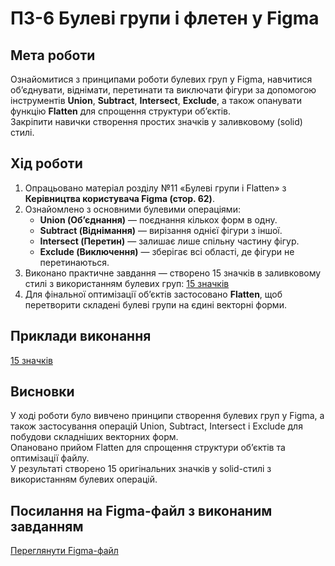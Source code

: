 # **ПЗ-6 Булеві групи і флетен у Figma**

## **Мета роботи**

Ознайомитися з принципами роботи булевих груп у Figma, навчитися об’єднувати, віднімати, перетинати та виключати фігури за допомогою інструментів **Union**, **Subtract**, **Intersect**, **Exclude**, а також опанувати функцію **Flatten** для спрощення структури об’єктів.  
Закріпити навички створення простих значків у заливковому (solid) стилі.

## **Хід роботи**

1. Опрацьовано матеріал розділу №11 «Булеві групи і Flatten» з **Керівництва користувача Figma (стор. 62)**.
2. Ознайомлено з основними булевими операціями:
   - **Union (Об’єднання)** — поєднання кількох форм в одну.
   - **Subtract (Віднімання)** — вирізання однієї фігури з іншої.
   - **Intersect (Перетин)** — залишає лише спільну частину фігур.
   - **Exclude (Виключення)** — зберігає всі області, де фігури не перетинаються.
3. Виконано практичне завдання — створено 15 значків в заливковому стилі з використанням булевих груп:
   [15 значків](images/15.png)
4. Для фінальної оптимізації об’єктів застосовано **Flatten**, щоб перетворити складені булеві групи на єдині векторні форми.

## **Приклади виконання**

[15 значків](images/15.png)

## **Висновки**

У ході роботи було вивчено принципи створення булевих груп у Figma, а також застосування операцій Union, Subtract, Intersect і Exclude для побудови складніших векторних форм.  
Опановано прийом Flatten для спрощення структури об’єктів та оптимізації файлу.  
У результаті створено 15 оригінальних значків у solid-стилі з використанням булевих операцій.

## **Посилання на Figma-файл з виконаним завданням**

[Переглянути Figma-файл](https://www.figma.com/design/W2pzHjhWKJG77C77hBbO0v/UI-UX-6?node-id=0-1&p=f&t=Be1Bm8LtvAsE3fcx-0)
